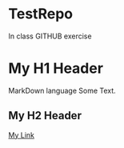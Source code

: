 # TestRepo
In class GITHUB exercise

# My H1 Header
MarkDown language
Some Text.

## My H2 Header

[My Link](http://google.com) 